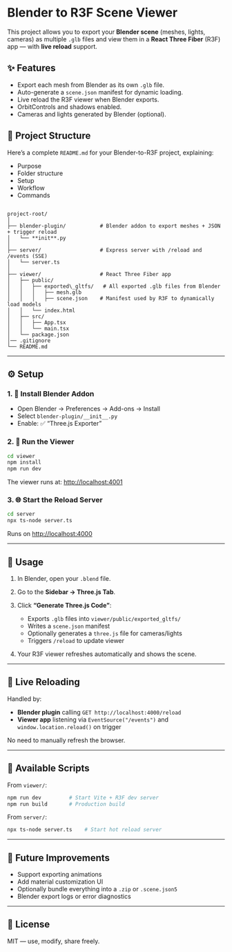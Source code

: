 # Blender to R3F Scene Viewer

This project allows you to export your **Blender scene** (meshes, lights, cameras) as multiple `.glb` files and view them in a **React Three Fiber** (R3F) app — with **live reload** support.


## ✨ Features

- Export each mesh from Blender as its own `.glb` file.
- Auto-generate a `scene.json` manifest for dynamic loading.
- Live reload the R3F viewer when Blender exports.
- OrbitControls and shadows enabled.
- Cameras and lights generated by Blender (optional).


## 📁 Project Structure

Here’s a complete `README.md` for your Blender-to-R3F project, explaining:

* Purpose
* Folder structure
* Setup
* Workflow
* Commands


```

project-root/
│
├── blender-plugin/           # Blender addon to export meshes + JSON + trigger reload
│   └── **init**.py
│
├── server/                   # Express server with /reload and /events (SSE)
│   └── server.ts
│
├── viewer/                   # React Three Fiber app
│   ├── public/
│   │   ├── exported\_gltfs/   # All exported .glb files from Blender
│   │   │   ├── mesh.glb
│   │   │   ├── scene.json    # Manifest used by R3F to dynamically load models
│   │   └── index.html
│   ├── src/
│   │   ├── App.tsx
│   │   └── main.tsx
│   └── package.json
│── .gitignore
└── README.md

````

---

## ⚙️ Setup

### 1. 🧩 Install Blender Addon

- Open Blender → Preferences → Add-ons → Install
- Select `blender-plugin/__init__.py`
- Enable: ✅ “Three.js Exporter”

### 2. 🧪 Run the Viewer

```bash
cd viewer
npm install
npm run dev
````

The viewer runs at: [http://localhost:4001](http://localhost:4001)

### 3. 🌐 Start the Reload Server

```bash
cd server
npx ts-node server.ts
```

Runs on [http://localhost:4000](http://localhost:4000)

---

## 🚀 Usage

1. In Blender, open your `.blend` file.
2. Go to the **Sidebar → Three.js Tab**.
3. Click **“Generate Three.js Code”**:

   * Exports `.glb` files into `viewer/public/exported_gltfs/`
   * Writes a `scene.json` manifest
   * Optionally generates a `three.js` file for cameras/lights
   * Triggers `/reload` to update viewer
4. Your R3F viewer refreshes automatically and shows the scene.

---

## 🔁 Live Reloading

Handled by:

* **Blender plugin** calling `GET http://localhost:4000/reload`
* **Viewer app** listening via `EventSource("/events")` and `window.location.reload()` on trigger

No need to manually refresh the browser.

---

## 🧰 Available Scripts

From `viewer/`:

```bash
npm run dev         # Start Vite + R3F dev server
npm run build       # Production build
```

From `server/`:

```bash
npx ts-node server.ts    # Start hot reload server
```

---

## 🧼 Future Improvements

* Support exporting animations
* Add material customization UI
* Optionally bundle everything into a `.zip` or `.scene.json5`
* Blender export logs or error diagnostics

---

## 📜 License

MIT — use, modify, share freely.
